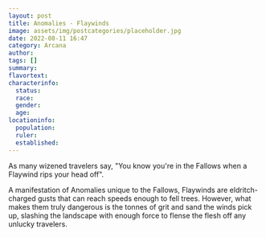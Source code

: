 ```yaml
---
layout: post
title: Anomalies - Flaywinds
image: assets/img/postcategories/placeholder.jpg
date: 2022-08-11 16:47
category: Arcana
author: 
tags: []
summary: 
flavortext: 
characterinfo:
  status: 
  race: 
  gender: 
  age: 
locationinfo:
  population: 
  ruler: 
  established: 
---
```


As many wizened travelers say, "You know you're in the Fallows when a Flaywind rips your head off".

A manifestation of Anomalies unique to the Fallows, Flaywinds are eldritch-charged gusts that can reach speeds enough to fell trees. However, what makes them truly dangerous is the tonnes of grit and sand the winds pick up, slashing the landscape with enough force to flense the flesh off any unlucky travelers.